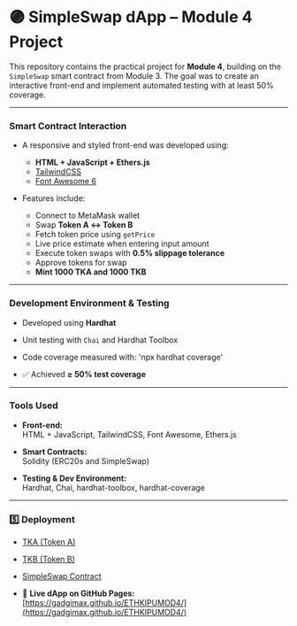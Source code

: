 # 🟣 SimpleSwap dApp – Module 4 Project

This repository contains the practical project for **Module 4**, building on the `SimpleSwap` smart contract from Module 3. The goal was to create an interactive front-end and implement automated testing with at least 50% coverage.

---

### Smart Contract Interaction

- A responsive and styled front-end was developed using:
  - **HTML + JavaScript + Ethers.js**
  - [TailwindCSS](https://cdn.jsdelivr.net/npm/tailwindcss@2.2.19/dist/tailwind.min.css)
  - [Font Awesome 6](https://cdnjs.cloudflare.com/ajax/libs/font-awesome/6.0.0-beta3/css/all.min.css)

- Features include:
  - Connect to MetaMask wallet
  - Swap **Token A ↔ Token B**
  - Fetch token price using `getPrice`
  - Live price estimate when entering input amount
  - Execute token swaps with **0.5% slippage tolerance**
  - Approve tokens for swap
  - **Mint 1000 TKA and 1000 TKB**

---

### Development Environment & Testing

- Developed using **Hardhat**
- Unit testing with `Chai` and Hardhat Toolbox
- Code coverage measured with: 'npx hardhat coverage'

- ✅ Achieved **≥ 50% test coverage**

---


### Tools Used

- **Front-end:**  
  HTML + JavaScript, TailwindCSS, Font Awesome, Ethers.js

- **Smart Contracts:**  
  Solidity (ERC20s and SimpleSwap)

- **Testing & Dev Environment:**  
  Hardhat, Chai, hardhat-toolbox, hardhat-coverage

---

### 5️⃣ Deployment

- [TKA (Token A)](https://sepolia.etherscan.io/address/0x697abAFb930a37c44F06742915B77CBC67945e09#code)
- [TKB (Token B)](https://sepolia.etherscan.io/address/0xfeB21BD73EcC7B4923A637603312C300ebEE5A9E#code)
- [SimpleSwap Contract](https://sepolia.etherscan.io/address/0x39f15be6161cD3b9E05Ca2a0dAa00BeB7E5D9A15)

- 🔗 **Live dApp on GitHub Pages:**  
  [https://gadgimax.github.io/ETHKIPUMOD4/](https://gadgimax.github.io/ETHKIPUMOD4/)


